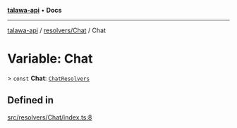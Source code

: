 [**talawa-api**](../../../README.md) • **Docs**

***

[talawa-api](../../../modules.md) / [resolvers/Chat](../README.md) / Chat

# Variable: Chat

\> `const` **Chat**: [`ChatResolvers`](../../../types/generatedGraphQLTypes/type-aliases/ChatResolvers.md)

## Defined in

[src/resolvers/Chat/index.ts:8](https://github.com/PalisadoesFoundation/talawa-api/blob/92443bb6a5ff3ed66457149a509401986a82e570/src/resolvers/Chat/index.ts#L8)
